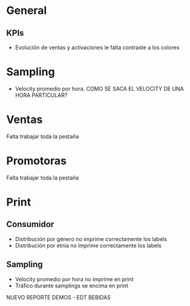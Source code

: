 # General

## KPIs

- Evolución de ventas y activaciones le falta contraste a los colores

# Sampling

- Velocity promedio por hora. COMO SE SACA EL VELOCITY DE UNA HORA PARTICULAR?

# Ventas

Falta trabajar toda la pestaña

# Promotoras

Falta trabajar toda la pestaña

# Print

## Consumidor

- Distribución por género no imprime correctamente los labels
- Distribución por etnia no imprime correctamente los labels

## Sampling

- Velocity promedio por hora no imprime en print
- Tráfico durante samplings se encima en print

NUEVO REPORTE DEMOS - EDT BEBIDAS

